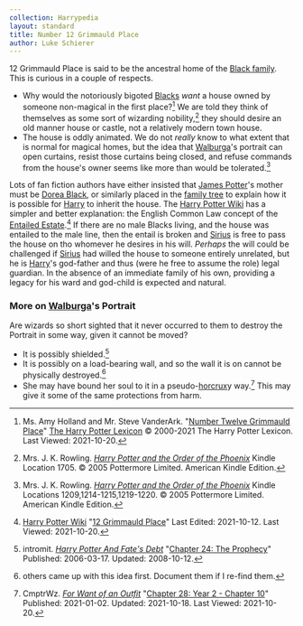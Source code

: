 ```yaml
---
collection: Harrypedia
layout: standard
title: Number 12 Grimmauld Place
author: Luke Schierer
---
```


12 Grimmauld Place is said to be the ancestral home of the [Black
family][Black]. This is curious in a couple of respects.

- Why would the notoriously bigoted [Blacks][Black] _want_ a house owned by
  someone non-magical in the first place?[^211020-1] We are told they think of
  themselves as some sort of wizarding nobility,[^211020-2] they should desire
  an old manner house or castle, not a relatively modern town house.
- The house is oddly animated. We do not _really_ know to what extent that is
  normal for magical homes, but the idea that [Walburga][]'s portrait can open
  curtains, resist those curtains being closed, and refuse commands from the
  house's owner seems like more than would be tolerated.[^211020-3]

Lots of fan fiction authors have either insisted that [James Potter][James]'s
mother must be [Dorea Black][Dorea], or similarly placed in the [family
tree][Black] to explain how it is possible for [Harry][] to inherit the house.
The [Harry Potter Wiki] has a simpler and better explanation: the English
Common Law concept of the [Entailed Estate][wEE1].[^211020-4] If there are no
male Blacks living, and the house was entailed to the male line, then the
entail is broken and [Sirius][] is free to pass the house on tho whomever he
desires in his will. _Perhaps_ the will could be challenged if [Sirius][] had
willed the house to someone entirely unrelated, but he is [Harry][]'s
god-father and thus (were he free to assume the role) legal guardian. In the
absence of an immediate family of his own, providing a legacy for his ward and
god-child is expected and natural.

[wEE1]: http://en.wikipedia.org/wiki/Fee_tail
[Black]: /Harrypedia/people/black//
[Sirius]: /Harrypedia/people/black/sirius_iii//
[James]: /Harrypedia/people/Potter/James//
[Walburga]: /Harrypedia/people/black/walburga/
[Harry]: /Harrypedia/people/Potter/Harry_James//
[Dorea]: /Harrypedia/people/black/dorea/
[Harry Potter Wiki]: https://harrypotter.fandom.com/wiki

[^211020-4]:
    [Harry Potter Wiki](https://harrypotter.fandom.com/wiki)
    "[12 Grimmauld Place](https://harrypotter.fandom.com/wiki/12_Grimmauld_Place)"
    Last Edited: 2021-10-12. Last Viewed: 2021-10-20.

[^211020-3]:
    Mrs. J. K. Rowling.
    _[Harry Potter and the Order of the Phoenix](https://www.goodreads.com/book/show/2.Harry_Potter_and_the_Order_of_the_Phoenix)_
    Kindle Locations 1209,1214-1215,1219-1220. © 2005 Pottermore Limited. American Kindle Edition.

[^211020-2]:
    Mrs. J. K. Rowling.
    _[Harry Potter and the Order of the Phoenix](https://www.goodreads.com/book/show/2.Harry_Potter_and_the_Order_of_the_Phoenix)_
    Kindle Location 1705. © 2005 Pottermore Limited. American Kindle Edition.

[^211020-1]:
    Ms. Amy Holland and Mr. Steve VanderArk.
    "[Number Twelve Grimmauld
    Place](https://www.hp-lexicon.org/place/great-britain-united-kingdom/england/london/grimmauld-place/number-twelve-grimmauld-place/)"
    [The Harry Potter Lexicon](https://www.hp-lexicon.org) © 2000-2021 The Harry
    Potter Lexicon. Last Viewed: 2021-10-20.

### More on [Walburga]'s Portrait

Are wizards so short sighted that it never occurred to them to destroy the
Portrait in some way, given it cannot be moved?

- It is possibly shielded.[^211020-5]
- It is possibly on a load-bearing wall, and so the wall it is on cannot be
  physically destroyed.[^211020-6]
- She may have bound her soul to it in a pseudo-[horcrux]y
  way.[^211020-7] This may give it some of the same protections from harm.

[^211020-7]:
    CmptrWz.
    _[For Want of an Outfit](https://archiveofourown.org/works/28507302)_
    "[Chapter 28: Year 2 - Chapter 10](https://archiveofourown.org/works/28507302/chapters/78741424)"
    Published: 2021-01-02. Updated: 2021-10-18. Last Viewed: 2021-10-20.

[horcrux]: /Harrypedia/magic/dark/horcruxes/

[^211020-6]:
    others came up with this idea first. Document them if I re-find
    them.

[^211020-5]:
    intromit.
    _[Harry Potter And Fate's
    Debt](https://www.siye.co.uk/siye/viewstory.php?sid=11253)_
    "[Chapter 24: The Prophecy](https://www.siye.co.uk/siye/viewstory.php?sid=11253&chapter=24)"
    Published: 2006-03-17. Updated: 2008-10-12.
